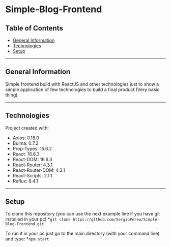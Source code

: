 # Simple-Blog-Frontend

## Table of Contents

* [General Information](#general-information)
* [Technologies](#technologies)
* [Setup](#setup)

---

## General Information
Simple frontend build with ReactJS and other technologies just to show a simple application of few technologies to build a final product (Very basic thing)

---

## Technologies
Project created with:
* Axios: 0.18.0
* Bulma: 0.7.2
* Prop-Types: 15.6.2
* React: 16.6.3
* React-DOM: 16.6.3
* React-Router: 4.3.1
* React-Router-DOM: 4.3.1
* React-Scripts: 2.1.1
* Reflux: 6.4.1

---

## Setup
To clone this repository (you can use the next example line if you have git installed in your pc)
*`git clone https://github.com/SergioPereo/Simple-Blog-Frontend.git`

To run it in your pc just go to the main directory (with your command line) and type:
*`npm start`

